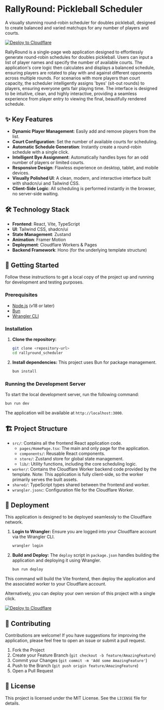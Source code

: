 # RallyRound: Pickleball Scheduler

A visually stunning round-robin scheduler for doubles pickleball, designed to create balanced and varied matchups for any number of players and courts.

[![Deploy to Cloudflare](https://deploy.workers.cloudflare.com/button)](https://deploy.workers.cloudflare.com/?url=https://github.com/marksundt/rallyround-pickleball-scheduler)

RallyRound is a single-page web application designed to effortlessly generate round-robin schedules for doubles pickleball. Users can input a list of player names and specify the number of available courts. The application's core logic then calculates and displays a balanced schedule, ensuring players are rotated to play with and against different opponents across multiple rounds. For scenarios with more players than court capacity, the scheduler intelligently assigns 'byes' (sit-out rounds) to players, ensuring everyone gets fair playing time. The interface is designed to be intuitive, clean, and highly interactive, providing a seamless experience from player entry to viewing the final, beautifully rendered schedule.

## ✨ Key Features

- **Dynamic Player Management**: Easily add and remove players from the list.
- **Court Configuration**: Set the number of available courts for scheduling.
- **Automatic Schedule Generation**: Instantly create a round-robin schedule with a single click.
- **Intelligent Bye Assignment**: Automatically handles byes for an odd number of players or limited courts.
- **Responsive Design**: Flawless experience on desktop, tablet, and mobile devices.
- **Visually Polished UI**: A clean, modern, and interactive interface built with shadcn/ui and Tailwind CSS.
- **Client-Side Logic**: All scheduling is performed instantly in the browser, no server-side waiting.

## 🛠️ Technology Stack

- **Frontend**: React, Vite, TypeScript
- **UI**: Tailwind CSS, shadcn/ui
- **State Management**: Zustand
- **Animation**: Framer Motion
- **Deployment**: Cloudflare Workers & Pages
- **Backend Framework**: Hono (for the underlying template structure)

## 🚀 Getting Started

Follow these instructions to get a local copy of the project up and running for development and testing purposes.

### Prerequisites

- [Node.js](https://nodejs.org/en/) (v18 or later)
- [Bun](https://bun.sh/)
- [Wrangler CLI](https://developers.cloudflare.com/workers/wrangler/install-and-update/)

### Installation

1.  **Clone the repository:**
    ```bash
    git clone <repository-url>
    cd rallyround_scheduler
    ```

2.  **Install dependencies:**
    This project uses Bun for package management.
    ```bash
    bun install
    ```

### Running the Development Server

To start the local development server, run the following command:

```bash
bun run dev
```

The application will be available at `http://localhost:3000`.

## 🏗️ Project Structure

- `src/`: Contains all the frontend React application code.
  - `pages/HomePage.tsx`: The main and only page for the application.
  - `components/`: Reusable React components.
  - `store/`: Zustand store for global state management.
  - `lib/`: Utility functions, including the core scheduling logic.
- `worker/`: Contains the Cloudflare Worker backend code provided by the template. Note: This application is fully client-side, so the worker primarily serves the built assets.
- `shared/`: TypeScript types shared between the frontend and worker.
- `wrangler.jsonc`: Configuration file for the Cloudflare Worker.

## 🚀 Deployment

This application is designed to be deployed seamlessly to the Cloudflare network.

1.  **Login to Wrangler:**
    Ensure you are logged into your Cloudflare account via the Wrangler CLI.
    ```bash
    wrangler login
    ```

2.  **Build and Deploy:**
    The `deploy` script in `package.json` handles building the application and deploying it using Wrangler.
    ```bash
    bun run deploy
    ```

This command will build the Vite frontend, then deploy the application and the associated worker to your Cloudflare account.

Alternatively, you can deploy your own version of this project with a single click.

[![Deploy to Cloudflare](https://deploy.workers.cloudflare.com/button)](https://deploy.workers.cloudflare.com/?url=https://github.com/marksundt/rallyround-pickleball-scheduler)

## 🤝 Contributing

Contributions are welcome! If you have suggestions for improving the application, please feel free to open an issue or submit a pull request.

1.  Fork the Project
2.  Create your Feature Branch (`git checkout -b feature/AmazingFeature`)
3.  Commit your Changes (`git commit -m 'Add some AmazingFeature'`)
4.  Push to the Branch (`git push origin feature/AmazingFeature`)
5.  Open a Pull Request

## 📄 License

This project is licensed under the MIT License. See the `LICENSE` file for details.